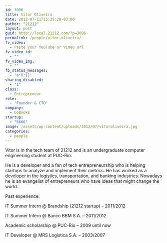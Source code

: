 ```yaml
---
id: 3096
title: Vitor Oliveira
date: 2012-07-11T15:35:20-03:00
author: "21212"
layout: post
guid: http://local.21212.com/?p=3096
permalink: /people/vitor-oliveira/
fv_video:
  - Paste your YouTube or Vimeo url
fv_video_id:
  - ""
fv_video_img:
  - ""
fb_status_messages:
  - 'a:0:{}'
sharing_disabled:
  - "1"
class:
  - Entrepreneur
role:
  - 'Founder & CTO'
company:
  - GoBooks
startup:
  - "5666"
image: /assets/wp-content/uploads/2012/07/vitoroliveira.jpg
categories:
  - people
---
```

Vitor is in the tech team of 21212 and is an undergraduate computer engineering student at PUC-Rio.

He is a developer and a fan of tech entrepreneurship who is helping startups to analyze and implement their metrics. He has worked as a developer in the logistics, transportation, and banking industries. Nowadays he is an evangelist of entrepreneurs who have ideas that might change the world.

Past experience:

IT Summer Intern @ Brandship (21212 startup) &#8211; 2011/2012

IT Summer Intern @ Banco BBM S.A. &#8211; 2011/2012

Academic scholarship @ PUC-Rio &#8211; 2009 until now

IT Developer @ MRS Logística S.A. &#8211; 2003/2007